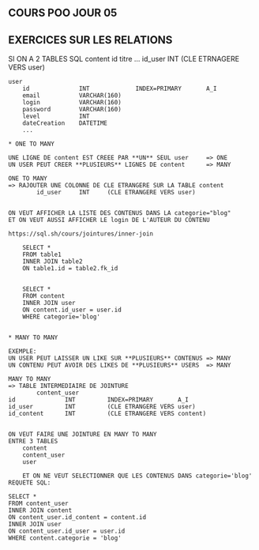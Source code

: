 ## COURS POO JOUR 05


## EXERCICES SUR LES RELATIONS

SI ON A 2 TABLES SQL
    content
        id
        titre
        ...
        id_user     INT     (CLE ETRNAGERE VERS user)

    user
        id              INT             INDEX=PRIMARY       A_I
        email           VARCHAR(160)
        login           VARCHAR(160)
        password        VARCHAR(160)
        level           INT
        dateCreation    DATETIME
        ...

    * ONE TO MANY

    UNE LIGNE DE content EST CREEE PAR **UN** SEUL user     => ONE
    UN USER PEUT CREER **PLUSIEURS** LIGNES DE content      => MANY 

    ONE TO MANY
    => RAJOUTER UNE COLONNE DE CLE ETRANGERE SUR LA TABLE content
            id_user     INT     (CLE ETRANGERE VERS user)


    ON VEUT AFFICHER LA LISTE DES CONTENUS DANS LA categorie="blog"
    ET ON VEUT AUSSI AFFICHER LE login DE L'AUTEUR DU CONTENU

    https://sql.sh/cours/jointures/inner-join

        SELECT *
        FROM table1
        INNER JOIN table2 
        ON table1.id = table2.fk_id


        SELECT *
        FROM content 
        INNER JOIN user 
        ON content.id_user = user.id
        WHERE categorie='blog'


    * MANY TO MANY

    EXEMPLE: 
    UN USER PEUT LAISSER UN LIKE SUR **PLUSIEURS** CONTENUS => MANY
    UN CONTENU PEUT AVOIR DES LIKES DE **PLUSIEURS** USERS  => MANY

    MANY TO MANY
    => TABLE INTERMEDIAIRE DE JOINTURE
            content_user
    id              INT         INDEX=PRIMARY       A_I
    id_user         INT         (CLE ETRANGERE VERS user)
    id_content      INT         (CLE ETRANGERE VERS content)


    ON VEUT FAIRE UNE JOINTURE EN MANY TO MANY
    ENTRE 3 TABLES
        content         
        content_user
        user

        ET ON NE VEUT SELECTIONNER QUE LES CONTENUS DANS categorie='blog'
    REQUETE SQL:

    SELECT *
    FROM content_user
    INNER JOIN content 
    ON content_user.id_content = content.id 
    INNER JOIN user
    ON content_user.id_user = user.id
    WHERE content.categorie = 'blog'



